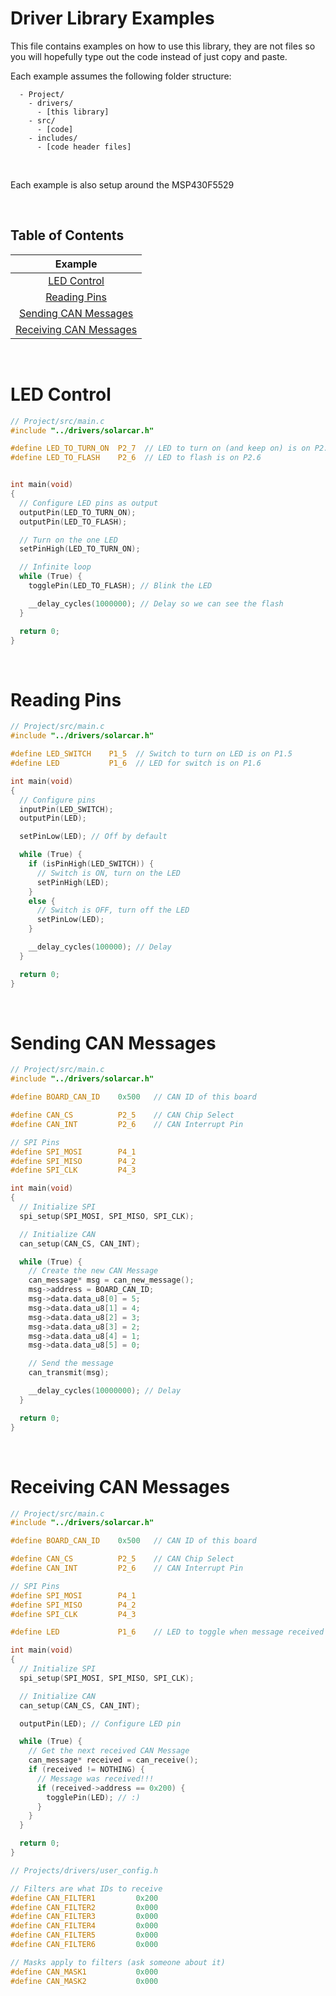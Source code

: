# Driver Library Examples
This file contains examples on how to use this library, they are not files so you will hopefully type out the code instead of just copy and paste.

Each example assumes the following folder structure:
```
  - Project/
    - drivers/
      - [this library]
    - src/
      - [code]
    - includes/
      - [code header files]
```

&nbsp;

Each example is also setup around the MSP430F5529

&nbsp;

## Table of Contents

| Example |
|:-------:|
|[LED Control](#led-control)|
|[Reading Pins](#reading-pins)|
|[Sending CAN Messages](#sending-can-messages)|
|[Receiving CAN Messages](#receiving-can-messages)|

&nbsp;


# LED Control
```c
// Project/src/main.c
#include "../drivers/solarcar.h"

#define LED_TO_TURN_ON  P2_7  // LED to turn on (and keep on) is on P2.7
#define LED_TO_FLASH    P2_6  // LED to flash is on P2.6


int main(void)
{
  // Configure LED pins as output
  outputPin(LED_TO_TURN_ON);
  outputPin(LED_TO_FLASH);

  // Turn on the one LED
  setPinHigh(LED_TO_TURN_ON);

  // Infinite loop
  while (True) {
    togglePin(LED_TO_FLASH); // Blink the LED

    __delay_cycles(1000000); // Delay so we can see the flash
  }

  return 0;
}
```

&nbsp;

# Reading Pins
```c
// Project/src/main.c
#include "../drivers/solarcar.h"

#define LED_SWITCH    P1_5  // Switch to turn on LED is on P1.5
#define LED           P1_6  // LED for switch is on P1.6

int main(void)
{
  // Configure pins
  inputPin(LED_SWITCH);
  outputPin(LED);

  setPinLow(LED); // Off by default

  while (True) {
    if (isPinHigh(LED_SWITCH)) {
      // Switch is ON, turn on the LED
      setPinHigh(LED);
    }
    else {
      // Switch is OFF, turn off the LED
      setPinLow(LED);
    }

    __delay_cycles(100000); // Delay
  }

  return 0;
}
```

&nbsp;

# Sending CAN Messages
```c
// Project/src/main.c
#include "../drivers/solarcar.h"

#define BOARD_CAN_ID    0x500   // CAN ID of this board

#define CAN_CS          P2_5    // CAN Chip Select
#define CAN_INT         P2_6    // CAN Interrupt Pin

// SPI Pins
#define SPI_MOSI        P4_1
#define SPI_MISO        P4_2
#define SPI_CLK         P4_3

int main(void)
{
  // Initialize SPI
  spi_setup(SPI_MOSI, SPI_MISO, SPI_CLK);

  // Initialize CAN
  can_setup(CAN_CS, CAN_INT);

  while (True) {
    // Create the new CAN Message
    can_message* msg = can_new_message();
    msg->address = BOARD_CAN_ID;
    msg->data.data_u8[0] = 5;
    msg->data.data_u8[1] = 4;
    msg->data.data_u8[2] = 3;
    msg->data.data_u8[3] = 2;
    msg->data.data_u8[4] = 1;
    msg->data.data_u8[5] = 0;

    // Send the message
    can_transmit(msg);

    __delay_cycles(10000000); // Delay
  }

  return 0;
}
```

&nbsp;

# Receiving CAN Messages
```c
// Project/src/main.c
#include "../drivers/solarcar.h"

#define BOARD_CAN_ID    0x500   // CAN ID of this board

#define CAN_CS          P2_5    // CAN Chip Select
#define CAN_INT         P2_6    // CAN Interrupt Pin

// SPI Pins
#define SPI_MOSI        P4_1
#define SPI_MISO        P4_2
#define SPI_CLK         P4_3

#define LED             P1_6    // LED to toggle when message received

int main(void)
{
  // Initialize SPI
  spi_setup(SPI_MOSI, SPI_MISO, SPI_CLK);

  // Initialize CAN
  can_setup(CAN_CS, CAN_INT);

  outputPin(LED); // Configure LED pin

  while (True) {
    // Get the next received CAN Message
    can_message* received = can_receive();
    if (received != NOTHING) {
      // Message was received!!!
      if (received->address == 0x200) {
        togglePin(LED); // :)
      }
    }
  }

  return 0;
}
```

```c
// Projects/drivers/user_config.h

// Filters are what IDs to receive
#define CAN_FILTER1         0x200
#define CAN_FILTER2         0x000
#define CAN_FILTER3         0x000
#define CAN_FILTER4         0x000
#define CAN_FILTER5         0x000
#define CAN_FILTER6         0x000

// Masks apply to filters (ask someone about it)
#define CAN_MASK1           0x000
#define CAN_MASK2           0x000
```